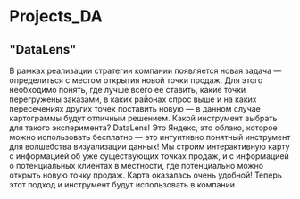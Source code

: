# Projects_DA


##  "DataLens"
В рамках реализации стратегии компании появляется новая задача — определиться
с местом открытия новой точки продаж. Для этого необходимо понять, где лучше всего
ее ставить, какие точки перегружены заказами, в каких районах спрос выше и на каких
пересечениях других точек поставить новую — в данном случае картограммы будут
отличным решением.
Какой инструмент выбрать для такого эксперимента? DataLens!
Это Яндекс, это облако, которое можно использовать бесплатно — это интуитивно
понятный инструмент для волшебства визуализации данных! Мы строим интерактивную
карту с информацией об уже существующих точках продаж, и с информацией о
потенциальных клиентах в местности, где потенциально можно открыть новую точку
продаж. Карта оказалась очень удобной!
Теперь этот подход и инструмент будут использовать в компании
 
